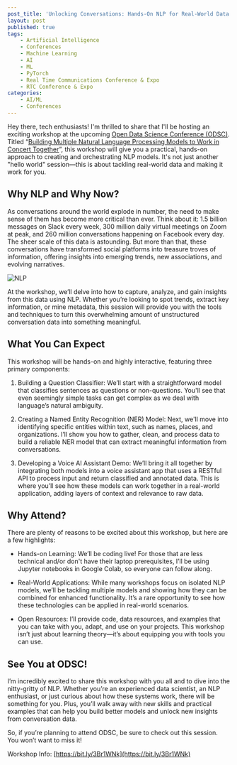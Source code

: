 ```yaml
---
post_title: 'Unlocking Conversations: Hands-On NLP for Real-World Data Mining'
layout: post
published: true
tags:
    - Artificial Intelligence
    - Conferences
    - Machine Learning
    - AI
    - ML
    - PyTorch
    - Real Time Communications Conference & Expo
    - RTC Conference & Expo
categories:
    - AI/ML
    - Conferences
---
```

Hey there, tech enthusiasts! I'm thrilled to share that I'll be hosting an exciting workshop at the upcoming [Open Data Science Conference (ODSC)](https://odsc.com/california/). Titled “[Building Multiple Natural Language Processing Models to Work in Concert Together](https://bit.ly/3Br1WNk)”, this workshop will give you a practical, hands-on approach to creating and orchestrating NLP models. It's not just another "hello world" session—this is about tackling real-world data and making it work for you.

## Why NLP and Why Now?

As conversations around the world explode in number, the need to make sense of them has become more critical than ever. Think about it: 1.5 billion messages on Slack every week, 300 million daily virtual meetings on Zoom at peak, and 260 million conversations happening on Facebook every day. The sheer scale of this data is astounding. But more than that, these conversations have transformed social platforms into treasure troves of information, offering insights into emerging trends, new associations, and evolving narratives.

![NLP](https://github.com/dvonthenen/blog/blob/master/images/2024/2024-odsc/nlp2.png?raw=true)

At the workshop, we’ll delve into how to capture, analyze, and gain insights from this data using NLP. Whether you’re looking to spot trends, extract key information, or mine metadata, this session will provide you with the tools and techniques to turn this overwhelming amount of unstructured conversation data into something meaningful.

## What You Can Expect

This workshop will be hands-on and highly interactive, featuring three primary components:

1. Building a Question Classifier: We’ll start with a straightforward model that classifies sentences as questions or non-questions. You'll see that even seemingly simple tasks can get complex as we deal with language’s natural ambiguity.

1. Creating a Named Entity Recognition (NER) Model: Next, we'll move into identifying specific entities within text, such as names, places, and organizations. I’ll show you how to gather, clean, and process data to build a reliable NER model that can extract meaningful information from conversations.

1. Developing a Voice AI Assistant Demo: We’ll bring it all together by integrating both models into a voice assistant app that uses a RESTful API to process input and return classified and annotated data. This is where you’ll see how these models can work together in a real-world application, adding layers of context and relevance to raw data.

## Why Attend?

There are plenty of reasons to be excited about this workshop, but here are a few highlights:

- Hands-on Learning: We’ll be coding live! For those that are less technical and/or don't have their laptop prerequisites, I’ll be using Jupyter notebooks in Google Colab, so everyone can follow along.

- Real-World Applications: While many workshops focus on isolated NLP models, we’ll be tackling multiple models and showing how they can be combined for enhanced functionality. It’s a rare opportunity to see how these technologies can be applied in real-world scenarios.

- Open Resources: I’ll provide code, data resources, and examples that you can take with you, adapt, and use on your projects. This workshop isn’t just about learning theory—it’s about equipping you with tools you can use.

## See You at ODSC!

I’m incredibly excited to share this workshop with you all and to dive into the nitty-gritty of NLP. Whether you’re an experienced data scientist, an NLP enthusiast, or just curious about how these systems work, there will be something for you. Plus, you’ll walk away with new skills and practical examples that can help you build better models and unlock new insights from conversation data.

So, if you’re planning to attend ODSC, be sure to check out this session. You won’t want to miss it!

Workshop Info: [https://bit.ly/3Br1WNk](https://bit.ly/3Br1WNk)